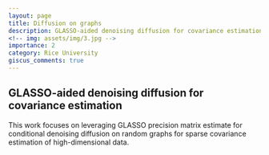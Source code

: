 ```yaml
---
layout: page
title: Diffusion on graphs
description: GLASSO-aided denoising diffusion for covariance estimation
<!-- img: assets/img/3.jpg -->
importance: 2
category: Rice University
giscus_comments: true
---
```


## GLASSO-aided denoising diffusion for covariance estimation
This work focuses on leveraging GLASSO precision matrix estimate for conditional denoising diffusion on random graphs for sparse covariance estimation of high-dimensional data.

